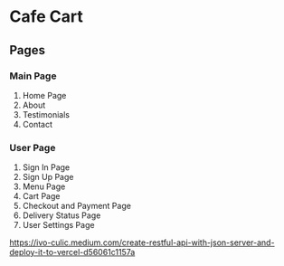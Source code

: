 # Cafe Cart
## Pages
### Main Page
1. Home Page
2. About
3. Testimonials
4. Contact

### User Page
1. Sign In Page
2. Sign Up Page
3. Menu Page
4. Cart Page
5. Checkout and Payment Page
6. Delivery Status Page
7. User Settings Page

https://ivo-culic.medium.com/create-restful-api-with-json-server-and-deploy-it-to-vercel-d56061c1157a